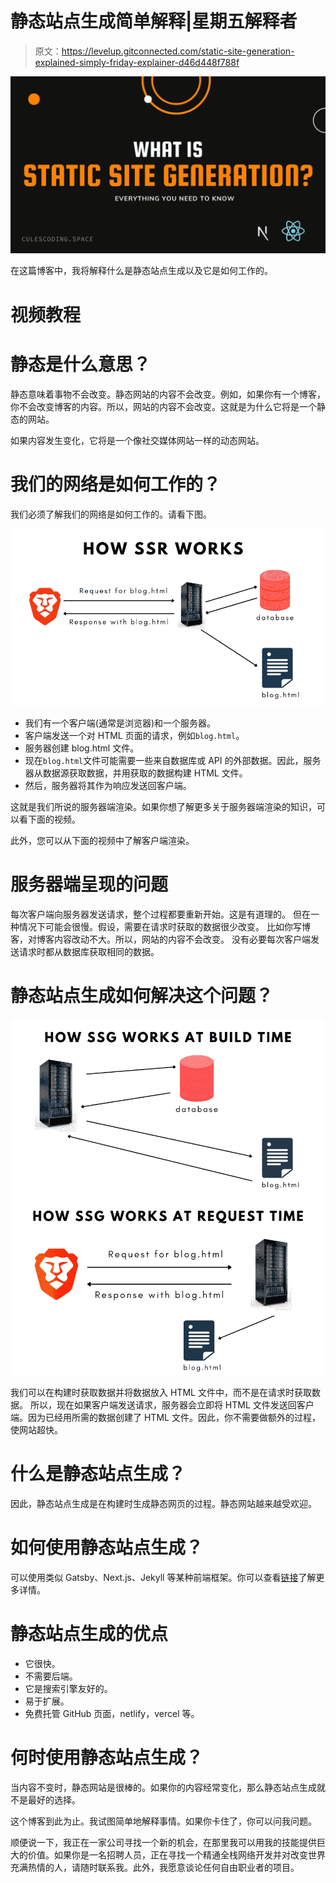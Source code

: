 # 静态站点生成简单解释|星期五解释者

> 原文：<https://levelup.gitconnected.com/static-site-generation-explained-simply-friday-explainer-d46d448f788f>

![](img/ab99e74d5c665b936607506b83b66be9.png)

在这篇博客中，我将解释什么是静态站点生成以及它是如何工作的。

# 视频教程

# 静态是什么意思？

静态意味着事物不会改变。静态网站的内容不会改变。例如，如果你有一个博客，你不会改变博客的内容。所以，网站的内容不会改变。这就是为什么它将是一个静态的网站。

如果内容发生变化，它将是一个像社交媒体网站一样的动态网站。

# 我们的网络是如何工作的？

我们必须了解我们的网络是如何工作的。请看下图。

![](img/81c1cd56eca89589e56eb8df33b481d7.png)

*   我们有一个客户端(通常是浏览器)和一个服务器。
*   客户端发送一个对 HTML 页面的请求，例如`blog.html`。
*   服务器创建 blog.html 文件。
*   现在`blog.html`文件可能需要一些来自数据库或 API 的外部数据。因此，服务器从数据源获取数据，并用获取的数据构建 HTML 文件。
*   然后，服务器将其作为响应发送回客户端。

这就是我们所说的服务器端渲染。如果你想了解更多关于服务器端渲染的知识，可以看下面的视频。

此外，您可以从下面的视频中了解客户端渲染。

# 服务器端呈现的问题

每次客户端向服务器发送请求，整个过程都要重新开始。这是有道理的。
但在一种情况下可能会很慢。假设，需要在请求时获取的数据很少改变。
比如你写博客，对博客内容改动不大。所以，网站的内容不会改变。
没有必要每次客户端发送请求时都从数据库获取相同的数据。

# 静态站点生成如何解决这个问题？

![](img/b4595c2010f025a25540290fb3c3a3d0.png)![](img/3401aac3e7619aa7e564107e188adb9d.png)

我们可以在构建时获取数据并将数据放入 HTML 文件中，而不是在请求时获取数据。
所以，现在如果客户端发送请求，服务器会立即将 HTML 文件发送回客户端。因为已经用所需的数据创建了 HTML 文件。因此，你不需要做额外的过程，使网站超快。

# 什么是静态站点生成？

因此，静态站点生成是在构建时生成静态网页的过程。静态网站越来越受欢迎。

# 如何使用静态站点生成？

可以使用类似 Gatsby、Next.js、Jekyll 等某种前端框架。你可以查看[链接](https://jamstack.org/generators/)了解更多详情。

# 静态站点生成的优点

*   它很快。
*   不需要后端。
*   它是搜索引擎友好的。
*   易于扩展。
*   免费托管 GitHub 页面，netlify，vercel 等。

# 何时使用静态站点生成？

当内容不变时，静态网站是很棒的。如果你的内容经常变化，那么静态站点生成就不是最好的选择。

这个博客到此为止。我试图简单地解释事情。如果你卡住了，你可以问我问题。

顺便说一下，我正在一家公司寻找一个新的机会，在那里我可以用我的技能提供巨大的价值。如果你是一名招聘人员，正在寻找一个精通全栈网络开发并对改变世界充满热情的人，请随时联系我。此外，我愿意谈论任何自由职业者的项目。